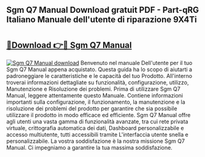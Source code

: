 ## Sgm Q7 Manual Download gratuit PDF - Part-qRG Italiano Manuale dell'utente di riparazione 9X4Ti

# <h2><a href="http://dffff8.blite.top/?on=Sgm+Q7+Manual">🔗Download 👉🔴 Sgm Q7 Manual</a></h2>

[![Sgm Q7 Manual download](https://i.imgur.com/lujVjoI.png)](http://dffff8.blite.top/?on=Sgm+Q7+Manual)
Benvenuto nel manuale Dell'utente per il tuo Sgm Q7 Manual appena acquistato. Questa guida ha lo scopo di aiutarti a padroneggiare le caratteristiche e le capacità del tuo Prodotto. All'interno troverai informazioni dettagliate su funzionalità, configurazione, utilizzo, Manutenzione e Risoluzione dei problemi. Prima di utilizzare Sgm Q7 Manual, leggere attentamente questo Manuale. Contiene informazioni importanti sulla configurazione, il funzionamento, la manutenzione e la risoluzione dei problemi del prodotto per garantire che sia possibile utilizzare il prodotto in modo efficace ed efficiente. Sgm Q7 Manual offre agli utenti una vasta gamma di funzionalità avanzate, tra cui rete privata virtuale, crittografia automatica dei dati, Dashboard personalizzabile e accesso multiutente, tutti accessibili tramite L'interfaccia utente snella e personalizzabile. La vostra soddisfazione è la nostra missione Sgm Q7 Manual. Ci impegniamo a garantire la tua massima soddisfazione.
